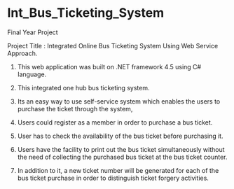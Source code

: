 # Int_Bus_Ticketing_System
Final Year Project

Project Title : Integrated Online Bus Ticketing System Using Web Service Approach.

1) This web application was built on .NET framework 4.5 using C# language. 

2) This integrated one hub bus ticketing system. 

3) Its an easy way to use self-service system which enables the users to purchase the ticket through the system,

4) Users could register as a member in order to purchase a bus ticket.

5) User has to check the availability of the bus ticket before purchasing it.

6) Users have the facility to print out the bus ticket simultaneously without the need of collecting the 
   purchased bus ticket at the bus ticket counter. 
   
7) In addition to it, a new ticket number will be generated for each of the bus ticket purchase in order to distinguish 
   ticket forgery activities.
